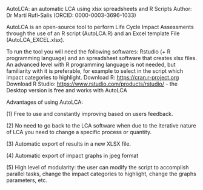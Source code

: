AutoLCA: an automatic LCA using xlsx spreadsheets and R Scripts
Author: Dr Martí Rufí-Salís (ORCID: 0000-0003-3696-1033)

AutoLCA is an open-source tool to perform Life Cycle Impact Assessments through the use of an R script (AutoLCA.R) and an Excel template File (AutoLCA_EXCEL.xlsx). 

To run the tool you will need the following softwares: Rstudio (+ R programming language) and an spreadsheet software that creates xlsx files. 
An advanced level with R programming language is not needed, but familiarity with it is preferable, for example to select in the script which impact categories to highlight.
Download R: https://cran.r-project.org
Download R Studio: https://www.rstudio.com/products/rstudio/ - the Desktop version is free and works with AutoLCA

Advantages of using AutoLCA:

(1) Free to use and constantly improving based on users feedback.

(2) No need to go back to the LCA software when due to the iterative nature of LCA you need to change a specific process or quantity.

(3) Automatic export of results in a new XLSX file.

(4) Automatic export of impact graphs in jpeg format

(5) High level of modularity: the user can modify the script to accomplish parallel tasks, change the impact categories to highlight, change the graphs parameters, etc.
